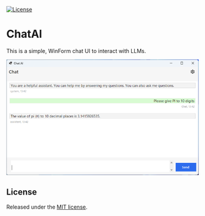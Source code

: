 [![License](https://img.shields.io/badge/license-MIT-blue.svg)](LICENSE)
# ChatAI
This is a simple, WinForm chat UI to interact with LLMs.

![JSOn Repair logo](/Assets/ScreenshotChatAI.png?raw=true )


## License

Released under the [MIT license](LICENSE).


